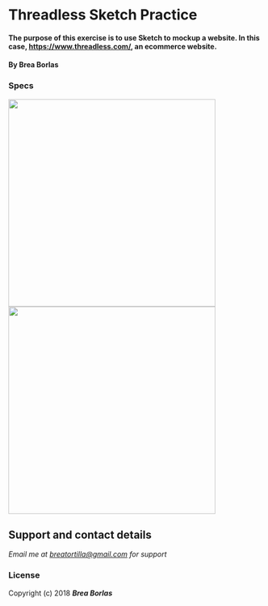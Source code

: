 # Threadless Sketch Practice

#### The purpose of this exercise is to use Sketch to mockup a website. In this case, https://www.threadless.com/, an ecommerce website.
#### By **Brea Borlas**

### Specs

<p float="left">
<img width="410" src="https://raw.githubusercontent.com/breatortilla/threadless-sketch/master/screen.png">
<img width="410" src="https://raw.githubusercontent.com/breatortilla/threadless-sketch/master/threadless-sketch-scrnshot.png">
</p>

## Support and contact details

_Email me at breatortilla@gmail.com for support_

### License

Copyright (c) 2018 **_Brea Borlas_**
